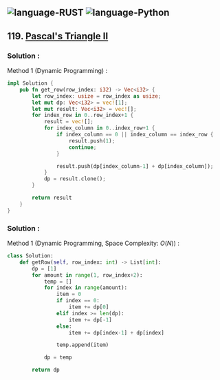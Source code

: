 ![language-RUST](https://img.shields.io/badge/RUST-8d4004?style=for-the-badge&logo=RUST)
![language-Python](https://img.shields.io/badge/Python-ffd43b?style=for-the-badge&logo=PYTHON)
---

## 119. [Pascal's Triangle II](https://leetcode.com/problems/pascals-triangle-ii)

### Solution :

Method 1 (Dynamic Programming) :
```rust
impl Solution {
    pub fn get_row(row_index: i32) -> Vec<i32> {
        let row_index: usize = row_index as usize;
        let mut dp: Vec<i32> = vec![1];
        let mut result: Vec<i32> = vec![];
        for index_row in 0..row_index+1 {
            result = vec![];
            for index_column in 0..index_row+1 {
                if index_column == 0 || index_column == index_row {
                    result.push(1);
                    continue;
                }

                result.push(dp[index_column-1] + dp[index_column]);
            }
            dp = result.clone();
        }

        return result
    }
}
```

### Solution :

Method 1 (Dynamic Programming, Space Complexity: $O(N)$) :
```python
class Solution:
    def getRow(self, row_index: int) -> List[int]:
        dp = [1]
        for amount in range(1, row_index+2):
            temp = []
            for index in range(amount):
                item = 0
                if index == 0:
                    item += dp[0]
                elif index >= len(dp):
                    item += dp[-1]
                else:
                    item += dp[index-1] + dp[index]

                temp.append(item)

            dp = temp

        return dp
```
